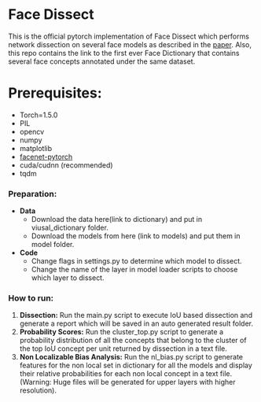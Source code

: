 # Face Dissect

This is the official pytorch implementation of Face Dissect which performs network dissection on several face models as described in the [paper](). Also, this repo contains the link to the first ever Face Dictionary that contains several face concepts annotated under the same dataset.

# Prerequisites:

- Torch=1.5.0
- PIL
- opencv
- numpy
- matplotlib
- [facenet-pytorch](https://github.com/timesler/facenet-pytorch)
- cuda/cudnn (recommended)
- tqdm

### Preparation:

- **Data**
    - Download the data here(link to dictionary) and put in viusal_dictionary folder.
    - Download the models from here (link to models) and put them in model folder.
- **Code**
    - Change flags in settings.py to determine which model to dissect.
    - Change the name of the layer in model loader scripts to choose which layer to dissect.


### How to run:

1. **Dissection:** Run the main.py script to execute IoU based dissection and generate a report which will be saved in an auto generated result folder.
2. **Probability Scores:** Run the cluster_top.py script to generate a probability distribution of all the concepts that belong to the cluster of the top IoU concept per unit returned by dissection in a text file.
3. **Non Localizable Bias Analysis:** Run the nl_bias.py script to generate features for the non local set in dictionary for all the models and display their relative probabilities for each non local concept in a text file. (Warning: Huge files will be generated for upper layers with higher resolution).
